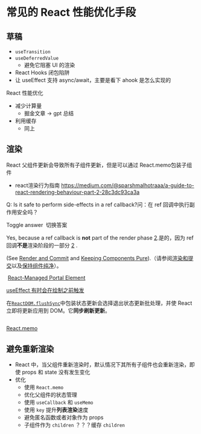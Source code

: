 # 常见的 React 性能优化手段

## 草稿

- `useTransition`
- `useDeferredValue`
    - 避免它阻塞 UI 的渲染
- React Hooks 闭包陷阱
- 让 useEffect 支持 async/await，主要是看下 ahook 是怎么实现的

React 性能优化

- 减少计算量
    - 掘金文章 → gpt 总结
- 利用缓存
    - 同上

## 渲染

React 父组件更新会导致所有子组件更新，但是可以通过 React.memo包装子组件

- react渲染行为指南 https://medium.com/@sparshmalhotraaa/a-guide-to-react-rendering-behaviour-part-2-28c3dc93ca3a

Q: Is it safe to perform side-effects in a ref callback?问：在 ref 回调中执行副作用安全吗？

Toggle answer  切换答案

Yes, because a ref callback is **not** part of the render phase [2](https://julesblom.com/writing/react-hook-component-timeline#user-content-fn-refupdateordering).是的，因为 ref 回调**不是**渲染阶段的一部分 [2](https://julesblom.com/writing/react-hook-component-timeline#user-content-fn-refupdateordering) .

(See [Render and Commit](https://react.dev/learn/render-and-commit) and [Keeping Components Pure](https://react.dev/learn/keeping-components-pure)).（请参阅[渲染和提交](https://react.dev/learn/render-and-commit)以及[保持组件纯净](https://react.dev/learn/keeping-components-pure)）。

 [React-Managed Portal Element](https://julesblom.com/writing/ref-callback-use%20cases#react-managed-portal-element)

[useEffect 有时会在绘制之前触发](https://blog.thoughtspile.tech/2021/11/15/unintentional-layout-effect/)

在[`ReactDOM.flushSync`](https://react.dev/reference/react-dom/flushSync)中包装状态更新会选择退出状态更新批处理，并使 React 立即将更新应用到 DOM。它**同步刷新更新**。

## 

[React.memo](%E5%B8%B8%E8%A7%81%E7%9A%84%20React%20%E6%80%A7%E8%83%BD%E4%BC%98%E5%8C%96%E6%89%8B%E6%AE%B5%201692048329b080c98f83f6aae0bb0376/React%20memo%2016c2048329b0808985d0e5d759023dad.md)

## 避免重新渲染

- React 中，当父组件重新渲染时，默认情况下其所有子组件也会重新渲染，即使 props 和 state 没有发生变化
- 优化
    - 使用 `React.memo`
    - 优化父组件的状态管理
    - 使用 `useCallback` 和 `useMemo`
    - 使用 `key` 提升**列表渲染**速度
    - 避免匿名函数或者对象作为 props
    - 子组件作为 `children` ？？？缓存 `children`